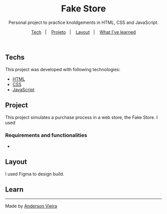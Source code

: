 <h1 align="center"> Fake Store </h1>

<p align="center">
Personal project to practice knoldgements in HTML, CSS and JavaScript.
</p>

<p align="center">
  <a href="#Techs">Tech</a>&nbsp;&nbsp;&nbsp;|&nbsp;&nbsp;&nbsp;
  <a href="#Project">Projeto</a>&nbsp;&nbsp;&nbsp;|&nbsp;&nbsp;&nbsp;
  <a href="#Layout">Layout</a>&nbsp;&nbsp;&nbsp;|&nbsp;&nbsp;&nbsp;
  <a href="#Learn">What I've learned</a>
</p>

<br>

<!-- <p align="center">
  <img alt="personalcard" src=".github/bg-cover.png" width="100%">
</p> -->

## Techs

This project was developed with following technologies:

- [HTML](https://developer.mozilla.org/pt-BR/docs/Web/HTML)
- [CSS](https://developer.mozilla.org/en-US/docs/Web/CSS)
- [JavaScript](https://developer.mozilla.org/pt-BR/docs/Web/JavaScript)


## Project

This project simulates a purchase process in a web store, the Fake Store.
I used 

### Requirements and functionalities

- 



## Layout

I used Figma to design build.

## Learn


---

Made by [Anderson Vieira](https://linkedin/in/vieira-a)